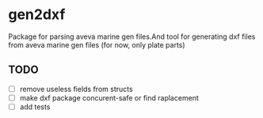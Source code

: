 # gen2dxf

Package for parsing aveva marine gen files.And tool for generating dxf files from aveva marine gen files (for now, only plate parts)

## TODO

- [ ] remove useless fields from structs
- [ ] make dxf package concurent-safe or find raplacement
- [ ] add tests
